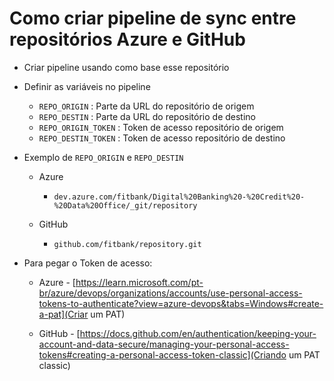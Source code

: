 # Como criar pipeline de sync entre repositórios Azure e GitHub

- Criar pipeline usando como base esse repositório

- Definir as variáveis no pipeline

    - `REPO_ORIGIN` : Parte da URL do repositório de origem
    - `REPO_DESTIN` : Parte da URL do repositório de destino
    - `REPO_ORIGIN_TOKEN` : Token de acesso repositório de origem
    - `REPO_DESTIN_TOKEN` : Token de acesso repositório de destino

- Exemplo de `REPO_ORIGIN` e `REPO_DESTIN`
   - Azure
        - `dev.azure.com/fitbank/Digital%20Banking%20-%20Credit%20-%20Data%20Office/_git/repository`
        
   - GitHub
        - `github.com/fitbank/repository.git`

- Para pegar o Token de acesso:
  - Azure
        - [https://learn.microsoft.com/pt-br/azure/devops/organizations/accounts/use-personal-access-tokens-to-authenticate?view=azure-devops&tabs=Windows#create-a-pat](Criar um PAT)

  - GitHub
        - [https://docs.github.com/en/authentication/keeping-your-account-and-data-secure/managing-your-personal-access-tokens#creating-a-personal-access-token-classic](Criando um PAT classic) 
